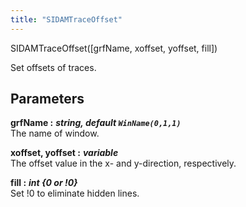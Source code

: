 ```yaml
---
title: "SIDAMTraceOffset"
---
```

<p class="function_definition">SIDAMTraceOffset(<span class="function_variables">[grfName, xoffset, yoffset, fill]</span>)</p>

Set offsets of traces.

## Parameters

**grfName :** ***string, default `WinName(0,1,1)`***  
The name of window.

**xoffset, yoffset :** ***variable***  
The offset value in the x- and y-direction, respectively.

**fill :** ***int {0 or !0}***  
Set !0 to eliminate hidden lines.
